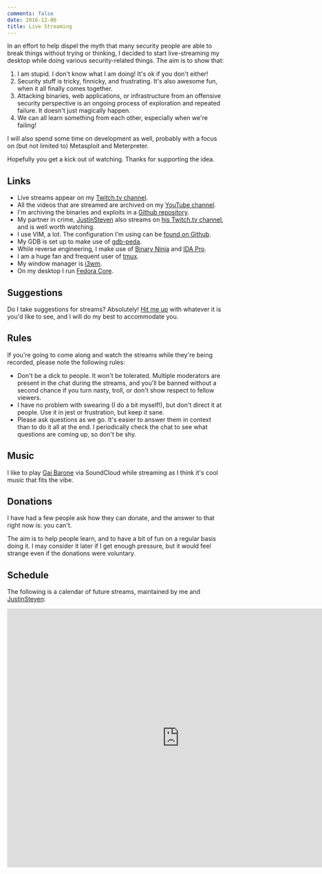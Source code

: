 ```yaml
---
comments: false
date: 2016-12-06
title: Live Streaming
---
```


In an effort to help dispel the myth that many security people are able to break things without trying or thinking, I decided to start live-streaming my desktop while doing various security-related things. The aim is to show that:

1. I am stupid. I don't know what I am doing! It's ok if you don't either!
1. Security stuff is tricky, finnicky, and frustrating. It's also awesome fun, when it all finally comes together.
1. Attacking binaries, web applications, or infrastructure from an offensive security perspective is an ongoing process of exploration and repeated failure. It doesn't just magically happen.
1. We can all learn something from each other, especially when we're failing!

I will also spend some time on development as well, probably with a focus on (but not limited to) Metasploit and Meterpreter.

Hopefully you get a kick out of watching. Thanks for supporting the idea.

## Links

* Live streams appear on my [Twitch.tv channel](https://www.twitch.tv/th3colon1al).
* All the videos that are streamed are archived on my [YouTube channel](https://youtube.com/c/OJReeves).
* I'm archiving the binaries and exploits in a [Github repository](https://github.com/OJ/streams).
* My partner in crime, [JustinSteven](https://twitter.com/justinsteven) also streams on [his Twitch.tv channel](https://www.twitch.tv/thejustinsteven), and is well worth watching.
* I use VIM, a lot. The configuration I'm using can be [found on Github](https://github.com/OJ/vim-config-linux).
* My GDB is set up to make use of [gdb-peda](https://github.com/longld/peda).
* While reverse engineering, I make use of [Binary Ninja](https://binary.ninja/) and [IDA Pro](https://www.hex-rays.com/products/ida/).
* I am a huge fan and frequent user of [tmux](https://tmux.github.io/).
* My window manager is [i3wm](http://i3wm.org).
* On my desktop I run [Fedora Core](https://getfedora.org/).

## Suggestions

Do I take suggestions for streams? Absolutely! [Hit me up](/contact/) with whatever it is you'd like to see, and I will do my best to accommodate you.

## Rules

If you're going to come along and watch the streams while they're being recorded, please note the following rules:

* Don't be a dick to people. It won't be tolerated. Multiple moderators are present in the chat during the streams, and you'll be banned without a second chance if you turn nasty, troll, or don't show respect to fellow viewers.
* I have no problem with swearing (I do a bit myself!), but don't direct it at people. Use it in jest or frustration, but keep it sane.
* Please ask questions as we go. It's easier to answer them in context than to do it all at the end. I periodically check the chat to see what questions are coming up, so don't be shy.

## Music

I like to play [Gai Barone](https://soundcloud.com/gai-barone) via SoundCloud while streaming as I think it's cool music that fits the vibe.

## Donations

I have had a few people ask how they can donate, and the answer to that right now is: you can't.

The aim is to help people learn, and to have a bit of fun on a regular basis doing it. I may consider it later if I get enough pressure, but it would feel strange even if the donations were voluntary.

## Schedule

The following is a calendar of future streams, maintained by me and [JustinSteven](https://www.twitch.tv/thejustinsteven):

<iframe src="https://calendar.google.com/calendar/embed?showPrint=0&amp;showTabs=0&amp;showCalendars=0&amp;height=600&amp;wkst=1&amp;bgcolor=%23FFFFFF&amp;src=buffered.io_qomcimit9306arj4gce712e5qs%40group.calendar.google.com&amp;color=%23853104&amp;ctz=Australia%2FBrisbane" style="border-width:0" width="800" height="600" frameborder="0" scrolling="no"></iframe>
